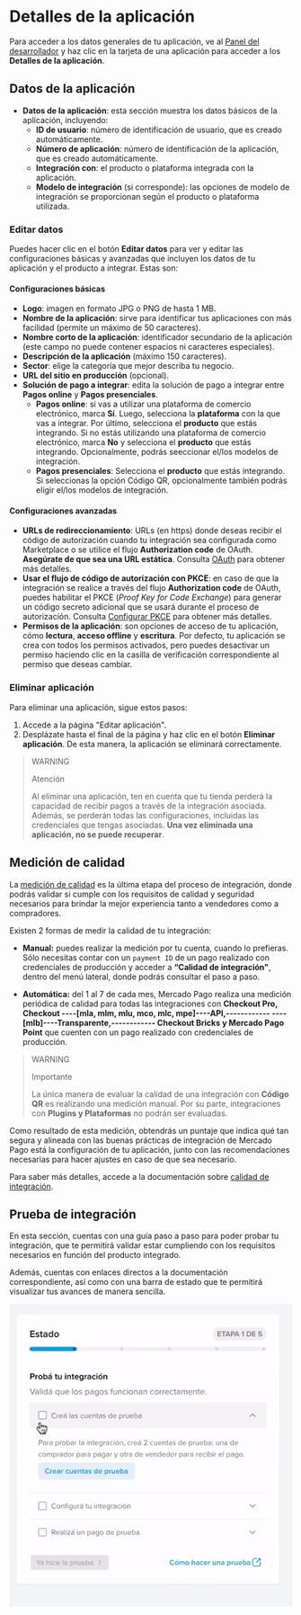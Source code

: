 # Detalles de la aplicación

Para acceder a los datos generales de tu aplicación, ve al [Panel del desarrollador](/developers/panel/app) y haz clic en la tarjeta de una aplicación para acceder a los **Detalles de la aplicación**.

## Datos de la aplicación

* **Datos de la aplicación**: esta sección muestra los datos básicos de la aplicación, incluyendo:
  - **ID de usuario**: número de identificación de usuario, que es creado automáticamente.
  - **Número de aplicación**: número de identificación de la aplicación, que es creado automáticamente.
  - **Integración con**: el producto o plataforma integrada con la aplicación.
  - **Modelo de integración** (si corresponde): las opciones de modelo de integración se proporcionan según el producto o plataforma utilizada.

### Editar datos

Puedes hacer clic en el botón **Editar datos** para ver y editar las configuraciones básicas y avanzadas que incluyen los datos de tu aplicación y el producto a integrar. Estas son:

#### Configuraciones básicas

* **Logo**: imagen en formato JPG o PNG de hasta 1 MB.
* **Nombre de la aplicación**: sirve para identificar tus aplicaciones con más facilidad (permite un máximo de 50 caracteres).
* **Nombre corto de la aplicación**: identificador secundario de la aplicación (este campo no puede contener espacios ni caracteres especiales).
* **Descripción de la aplicación** (máximo 150 caracteres).
* **Sector**: elige la categoría que mejor describa tu negocio.
* **URL del sitio en producción** (opcional).
* **Solución de pago a integrar**: edita la solución de pago a integrar entre **Pagos online** y **Pagos presenciales**.
  - **Pagos online**: si vas a utilizar una plataforma de comercio electrónico, marca **Sí**. Luego, selecciona la **plataforma** con la que vas a integrar. Por último, selecciona el **producto** que estás integrando. Si no estás utilizando una plataforma de comercio electrónico, marca **No** y selecciona el **producto** que estás integrando. Opcionalmente, podrás seeccionar el/los modelos de integración.
  - **Pagos presenciales**: Selecciona el **producto** que estás integrando. Si seleccionas la opción Código QR, opcionalmente también podrás eligir el/los modelos de integración.

#### Configuraciones avanzadas

* **URLs de redireccionamiento**: URLs (en https) donde deseas recibir el código de autorización cuando tu integración sea configurada como Marketplace o se utilice el flujo **Authorization code** de OAuth. **Asegúrate de que sea una URL estática**. Consulta [OAuth](/developers/es/docs/security/oauth/introduction) para obtener más detalles.
* **Usar el flujo de código de autorización con PKCE**: en caso de que la integración se realice a través del flujo **Authorization code** de OAuth, puedes habilitar el PKCE (_Proof Key for Code Exchange_) para generar un código secreto adicional que se usará durante el proceso de autorización. Consulta [Configurar PKCE](/developers/es/docs/security/oauth/creation#:~:text=Access%20Token.-,Configurar%20PKCE,-El%20PKCE%20) para obtener más detalles. 
* **Permisos de la aplicación**: son opciones de acceso de tu aplicación, cómo **lectura**, **acceso offline** y **escritura**. Por defecto, tu aplicación se crea con todos los permisos activados, pero puedes desactivar un permiso haciendo clic en la casilla de verificación correspondiente al permiso que deseas cambiar.

### Eliminar aplicación

Para eliminar una aplicación, sigue estos pasos:

1. Accede a la página "Editar aplicación".
2. Desplázate hasta el final de la página y haz clic en el botón **Eliminar aplicación**.
De esta manera, la aplicación se eliminará correctamente.

> WARNING
>
> Atención
>
> Al eliminar una aplicación, ten en cuenta que tu tienda perderá la capacidad de recibir pagos a través de la integración asociada. Además, se perderán todas las configuraciones, incluidas las credenciales que tengas asociadas. **Una vez eliminada una aplicación, no se puede recuperar**.

## Medición de calidad

La [medición de calidad](/developers/es/guides/additional-content/homologator/homologator) es la última etapa del proceso de integración, donde podrás validar si cumple con los requisitos de calidad y seguridad necesarios para brindar la mejor experiencia tanto a vendedores como a compradores.

Existen 2 formas de medir la calidad de tu integración:
 * **Manual:** puedes realizar la medición por tu cuenta, cuando lo prefieras. Sólo necesitas contar con un `payment ID` de un pago realizado con credenciales de producción y acceder a **“Calidad de integración"**, dentro del menú lateral, donde podrás consultar el paso a paso. 

 * **Automática:**  del 1 al 7 de cada mes, Mercado Pago realiza una medición periódica de calidad para todas las integraciones con **Checkout Pro, Checkout ----[mla, mlm, mlu, mco, mlc, mpe]----API,------------ ----[mlb]----Transparente,------------ Checkout Bricks y Mercado Pago Point** que cuenten con un pago realizado con credenciales de producción.

> WARNING
>
> Importante
>
> La única manera de evaluar la calidad de una integración con **Código QR** es realizando una medición manual. Por su parte, integraciones con **Plugins y Plataformas** no podrán ser evaluadas.

Como resultado de esta medición, obtendrás un puntaje que indica qué tan segura y alineada con las buenas prácticas de integración de Mercado Pago está la configuración de tu aplicación, junto con las recomendaciones necesarias para hacer ajustes en caso de que sea necesario. 

Para saber más detalles, accede a la documentación sobre [calidad de integración](/developers/es/guides/additional-content/homologator/homologator).

## Prueba de integración

En esta sección, cuentas con una guía paso a paso para poder probar tu integración, que te permitirá validar estar cumpliendo con los requisitos necesarios en función del producto integrado. 

Además, cuentas con enlaces directos a la documentación correspondiente, así como con una barra de estado que te permitirá visualizar tus avances de manera sencilla.

![pantalla de validación de prueba de integración](/images/dashboard/testing-validation-es.gif)
